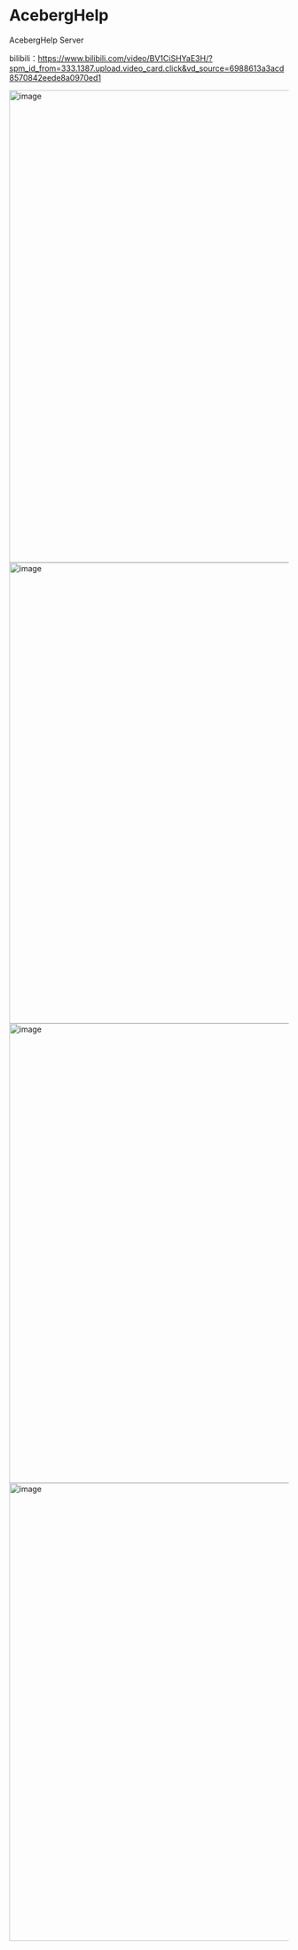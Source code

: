 # AcebergHelp
AcebergHelp Server


bilibili：https://www.bilibili.com/video/BV1CiSHYaE3H/?spm_id_from=333.1387.upload.video_card.click&vd_source=6988613a3acd8570842eede8a0970ed1

<img width="852" alt="image" src="https://github.com/user-attachments/assets/cd83393a-7d54-4dfe-970f-70933664dde3" />

<img width="831" alt="image" src="https://github.com/user-attachments/assets/1ab99f1d-764a-4758-8217-91434263fe86" />

<img width="829" alt="image" src="https://github.com/user-attachments/assets/b5bb50d9-12a4-472d-94e5-2e576b02f803" />

<img width="826" alt="image" src="https://github.com/user-attachments/assets/2c20429c-0b5d-49b3-b623-6cff939ccf6c" />

